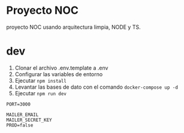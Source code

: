 # Proyecto NOC

proyecto NOC usando arquitectura limpia, NODE y TS.

# dev

1. Clonar el archivo .env.template a .env
2. Configurar las variables de entorno 
3. Ejecutar ```npm install```
4. Levantar las bases de dato con el comando ```docker-compose up -d```
5. Ejecutar ```npm run dev```
```
PORT=3000

MAILER_EMAIL
MAILER_SECRET_KEY
PROD=false
```